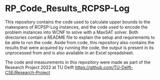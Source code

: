 # RP_Code_Results_RCPSP-Log
This repository contains the code used to calculate upper bounds to the makespans of RCPSP-Log instances, and the code used to encode the problem instances into WCNF to solve with a MaxSAT solver.
Both directories contain a README file to explain the setup and requirements to be able to run the code.
Aside from code, this repository also contains the results that were acquired by running the code, the output is present in its unprocessed from and is also available in an Excel spreadsheet.

The code and measurements in this repository were made as part of the Research Project 2022 at TU Delft https://github.com/TU-Delft-CSE/Research-Project